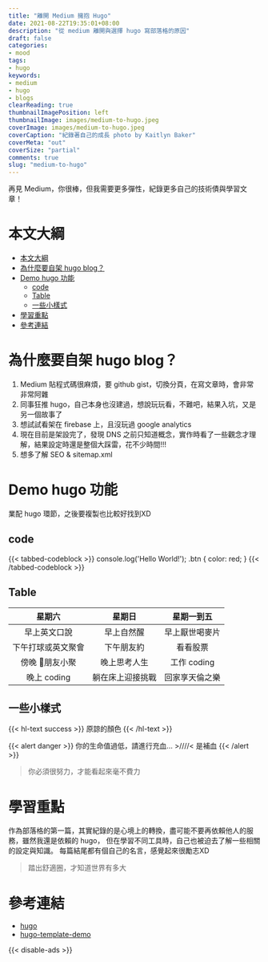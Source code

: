 ```yaml
---
title: "離開 Medium 擁抱 Hugo"
date: 2021-08-22T19:35:01+08:00
description: "從 medium 離開與選擇 hugo 寫部落格的原因"
draft: false
categories:
- mood
tags:
- hugo
keywords:
- medium
- hugo
- blogs
clearReading: true
thumbnailImagePosition: left
thumbnailImage: images/medium-to-hugo.jpeg
coverImage: images/medium-to-hugo.jpeg
coverCaption: "紀錄著自己的成長 photo by Kaitlyn Baker"
coverMeta: "out"
coverSize: "partial"
comments: true
slug: "medium-to-hugo"
---
```

再見 Medium，你很棒，但我需要更多彈性，紀錄更多自己的技術債與學習文章！
<!--more-->

# 本文大綱
- [本文大綱](#本文大綱)
- [為什麼要自架 hugo blog？](#為什麼要自架-hugo-blog)
- [Demo hugo 功能](#demo-hugo-功能)
  - [code](#code)
  - [Table](#table)
  - [一些小樣式](#一些小樣式)
- [學習重點](#學習重點)
- [參考連結](#參考連結)

# 為什麼要自架 hugo blog？
1. Medium 貼程式碼很麻煩，要 github gist，切換分頁，在寫文章時，會非常非常阿雜
2. 同事狂推 hugo，自己本身也沒建過，想說玩玩看，不難吧，結果入坑，又是另一個故事了
3. 想試試看架在 firebase 上，且沒玩過 google analytics
4. 現在目前是架設完了，發現 DNS 之前只知道概念，實作時看了一些觀念才理解，結果設定時還是整個大踩雷，花不少時間!!!
5. 想多了解 SEO & sitemap.xml

# Demo hugo 功能
業配 hugo 環節，之後要複製也比較好找到XD
## code
{{< tabbed-codeblock >}}
    <!-- tab js -->
        console.log('Hello World!');
    <!-- endtab -->
    <!-- tab css -->
        .btn {
            color: red;
        }
    <!-- endtab -->
{{< /tabbed-codeblock >}}

## Table
|  星期六  | 星期日   | 星期一到五  |
|:----------:|:------------:|:------------:|
| 早上英文口說 | 早上自然醒 | 早上厭世喝麥片 |
| 下午打球或英文聚會 | 下午朋友約 | 看看股票 |
| 傍晚 朋友小聚  | 晚上思考人生 | 工作 coding |
| 晚上 coding | 躺在床上迎接挑戰 | 回家享天倫之樂 |

## 一些小樣式
{{< hl-text success >}}
原諒的顏色
{{< /hl-text >}}

{{< alert danger >}}
你的生命值過低，請進行充血... >////< 是補血
{{< /alert >}}

> 你必須很努力，才能看起來毫不費力

# 學習重點

作為部落格的第一篇，其實紀錄的是心境上的轉換，盡可能不要再依賴他人的服務，雖然我還是依賴的 hugo，
但在學習不同工具時，自己也被迫去了解一些相關的設定與知識。
每篇結尾都有個自己的名言，感覺起來很勵志XD
> 踏出舒適圈，才知道世界有多大

# 參考連結

* [hugo](https://gohugo.io/documentation/)
* [hugo-template-demo](https://tranquilpeak.kakawait.com/)

{{< disable-ads >}}